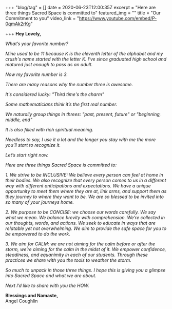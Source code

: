 +++
"blog/tag" = []
date = 2020-06-23T12:00:35Z
excerpt = "Here are three things Sacred Space is committed to"
featured_img = ""
title = "Our Commitment to you"
video_link = "https://www.youtube.com/embed/P-0qmAk2rKg"

+++
**Hey Lovely,**

_What’s your favorite number?_

_Mine used to be 11 because K is the eleventh letter of the alphabet and my crush's name started with the letter K. I've since graduated high school and matured just enough to pass as an adult._

_Now my favorite number is 3._

_There are many reasons why the number three is awesome._

_It's considered lucky: "Third time's the charm"_

_Some mathematicians think it’s the first real number._

_We naturally group things in threes: "past, present, future" or "beginning, middle, end"_

_It is also filled with rich spiritual meaning._

_Needless to say, I use it a lot and the longer you stay with me the more you’ll start to recognize it._

_Let’s start right now._

_Here are three things Sacred Space is committed to:_

_1. We strive to be INCLUSIVE: We believe every person can feel at home in their bodies. We also recognize that every person comes to us in a different way with different anticipations and expectations. We have a unique opportunity to meet them where they are at, link arms, and support them as they journey to where they want to be. We are so blessed to be invited into so many of your journeys home._

_2. We purpose to be CONCISE: we choose our words carefully. We say what we mean. We balance brevity with comprehension. We’re collected in our thoughts, words, and actions. We seek to educate in ways that are relatable yet not overwhelming. We aim to provide the safe space for you to be empowered to do the work._

_3. We aim for CALM: we are not aiming for the calm before or after the storm, we’re aiming for the calm in the midst of it. We empower confidence, steadiness, and equanimity in each of our students. Through these practices we share with you the tools to weather the storm._

_So much to unpack in those three things. I hope this is giving you a glimpse into Sacred Space and what we are about._

_Next I’d like to share with you the HOW._

**Blessings and Namaste,**  
Angel Coughlin